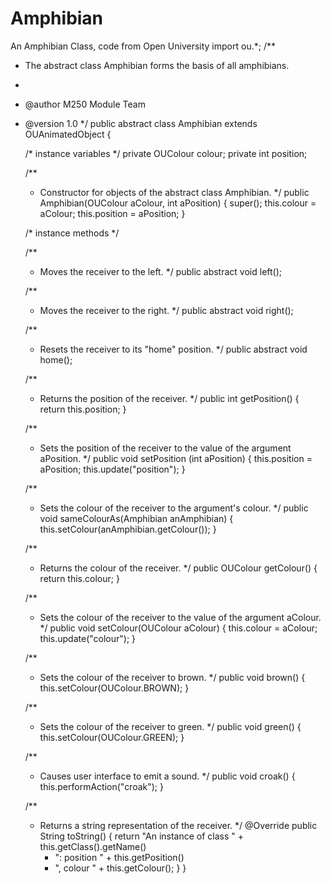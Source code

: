 # Amphibian
An Amphibian Class, code from Open University
import ou.*;
/**
 * The abstract class Amphibian forms the basis of all amphibians.
 *
 * @author M250 Module Team
 * @version 1.0
 */
public abstract class Amphibian extends OUAnimatedObject
{

   /* instance variables */
   private OUColour colour;
   private int position;

   /**
    * Constructor for objects of the abstract class Amphibian.
    */
   public Amphibian(OUColour aColour, int aPosition)
   {
      super();
      this.colour = aColour;
      this.position = aPosition;
   }

   /* instance methods */    

   /** 
    * Moves the receiver to the left.
    */ 
   public abstract void left(); 

   /** 
    * Moves the receiver to the right.
    */
   public abstract void right();

   /**
    * Resets the receiver to its "home" position.
    */
   public abstract void home();

   /**
    * Returns the position of the receiver.
    */
   public int getPosition()
   {
      return this.position;
   }

   /**
    * Sets the position of the receiver to the value of the argument aPosition.
    */
   public void setPosition (int aPosition)
   {
      this.position = aPosition;
      this.update("position");
   }

   /**
    * Sets the colour of the receiver to the argument's colour.
    */
   public void sameColourAs(Amphibian anAmphibian)
   {
      this.setColour(anAmphibian.getColour());
   }

   /**
    * Returns the colour of the receiver.
    */
   public OUColour getColour()
   {
      return this.colour;
   }

   /**
    * Sets the colour of the receiver to the value of the argument aColour.
    */
   public void setColour(OUColour aColour)
   {
      this.colour = aColour;
      this.update("colour");
   }

   /**
    * Sets the colour of the receiver to brown.
    */
   public void brown()
   {
      this.setColour(OUColour.BROWN);
   }

   /**
    * Sets the colour of the receiver to green.
    */
   public void green()
   {
      this.setColour(OUColour.GREEN);
   }

   /**
    * Causes user interface to emit a sound.
    */
   public void croak()
   {
      this.performAction("croak");
   }

   /**
    * Returns a string representation of the receiver.
    */
   @Override
   public String toString()
   {
      return "An instance of class " + this.getClass().getName() 
      + ": position " + this.getPosition() 
      + ", colour " + this.getColour();
   }
}
